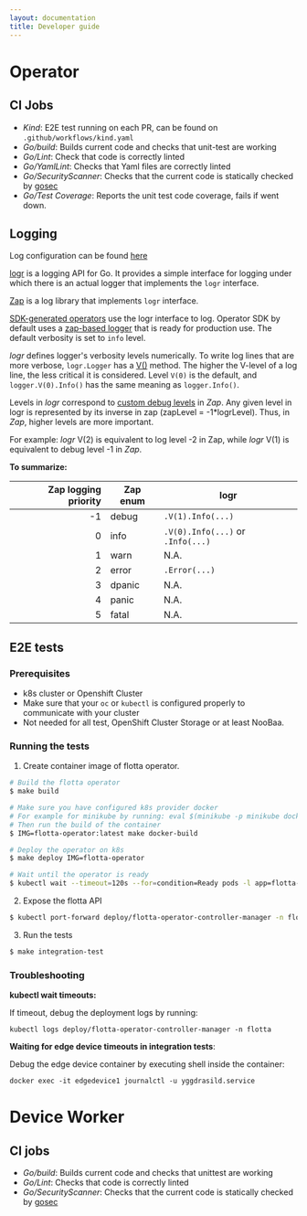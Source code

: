 ```yaml
---
layout: documentation
title: Developer guide
---
```



# Operator


## CI Jobs

- *Kind*: E2E test running on each PR, can be found on
  `.github/workflows/kind.yaml`
- *Go/build*: Builds current code and checks that unit-test are working
- *Go/Lint*: Check that code is correctly linted
- *Go/YamlLint*: Checks that Yaml files are correctly linted
- *Go/SecurityScanner*: Checks that the current code is statically checked by
  [gosec](https://github.com/securego/gosec)
- *Go/Test Coverage*: Reports the unit test code coverage, fails if went down.

## Logging

Log configuration can be found [here](../operations/configuration.md)

[logr](https://github.com/go-logr/logr) is a logging API for Go. It provides a simple interface for logging under which there is an actual logger that implements the `logr` interface.

[Zap](https://github.com/uber-go/zap) is a log library that implements `logr` interface.

[SDK-generated operators](https://sdk.operatorframework.io/docs/building-operators/golang/references/logging/) use the logr interface to log. Operator SDK by default uses a [zap-based logger](https://pkg.go.dev/sigs.k8s.io/controller-runtime#section-readme) that is ready for production use. The default verbosity is set to `info` level.

_logr_ defines logger's verbosity levels numerically. To write log lines that are more verbose, `logr.Logger` has a [V()](https://pkg.go.dev/github.com/go-logr/logr#hdr-Verbosity) method. The higher the V-level of a log line, the less critical it is considered.
Level `V(0)` is the default, and `logger.V(0).Info()` has the same meaning as `logger.Info()`.

Levels in _logr_ correspond to [custom debug levels](https://pkg.go.dev/go.uber.org/zap/zapcore#Level) in _Zap_. Any given level in logr is represented by its inverse in zap (zapLevel = -1*logrLevel).
Thus, in _Zap_, higher levels are more important.

For example: _logr_ V(2) is equivalent to log level -2 in Zap, while _logr_ V(1) is equivalent to debug level -1 in _Zap_.

**To summarize:**

|Zap logging priority  | Zap enum     | logr                              |
|---------------------:| ------------ | --------------------------------- |
| -1                   | debug        | `.V(1).Info(...)`                 |
|  0                   | info         | `.V(0).Info(...)` or `.Info(...)` |
|  1                   | warn         | N.A.                              |
|  2                   | error        | `.Error(...)`                     |
|  3                   | dpanic       | N.A.                              |
|  4                   | panic        | N.A.                              |
|  5                   | fatal        | N.A.                              |

## E2E tests

### Prerequisites

 - k8s cluster or Openshift Cluster
 - Make sure that your `oc` or `kubectl` is configured properly to communicate with your cluster
 - Not needed for all test, OpenShift Cluster Storage or at least NooBaa.

### Running the tests

1.  Create container image of flotta operator.

```bash
# Build the flotta operator
$ make build

# Make sure you have configured k8s provider docker
# For example for minikube by running: eval $(minikube -p minikube docker-env)
# Then run the build of the container
$ IMG=flotta-operator:latest make docker-build

# Deploy the operator on k8s
$ make deploy IMG=flotta-operator

# Wait until the operator is ready
$ kubectl wait --timeout=120s --for=condition=Ready pods -l app=flotta-controller-manager -n flotta
```

2.  Expose the flotta API

```bash
$ kubectl port-forward deploy/flotta-operator-controller-manager -n flotta --address 0.0.0.0 8043:8043 &
```

3.  Run the tests

```bash
$ make integration-test
```

### Troubleshooting

**kubectl wait timeouts:**

If timeout, debug the deployment logs by running:

```shell 
kubectl logs deploy/flotta-operator-controller-manager -n flotta
```

**Waiting for edge device timeouts in integration tests**:

Debug the edge device container by executing shell inside the container:

```shell
docker exec -it edgedevice1 journalctl -u yggdrasild.service
```

# Device Worker

## CI jobs
- *Go/build*: Builds current code and checks that unittest are working
- *Go/Lint*: Checks that code is correctly linted
- *Go/SecurityScanner*: Checks that the current code is statically checked by
  [gosec](https://github.com/securego/gosec)
